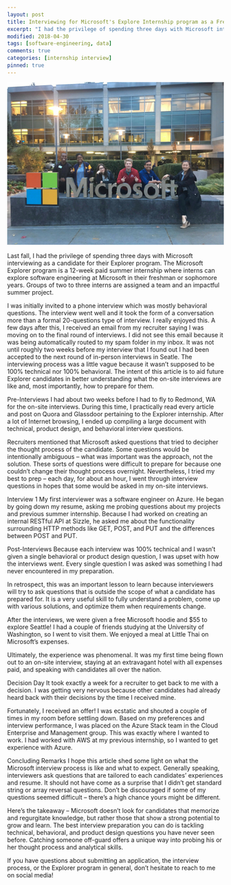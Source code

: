 ```yaml
---
layout: post
title: Interviewing for Microsoft's Explore Internship program as a Freshman
excerpt: "I had the privilege of spending three days with Microsoft interviewing as a candidate for their Explorer program. The Microsoft Explorer program is a 12-week paid summer internship where interns can explore software engineering at Microsoft in their freshman or sophomore years. Groups of two to three interns are assigned a team and an impactful summer project."
modified: 2018-04-30
tags: [software-engineering, data]
comments: true
categories: [internship interview]
pinned: true
---
```

![David Mimno LDA topic modelling](/assets/images/posts/microsoft-picture.jpg)

Last fall, I had the privilege of spending three days with Microsoft interviewing as a candidate for their Explorer program. The Microsoft Explorer program is a 12-week paid summer internship where interns can explore software engineering at Microsoft in their freshman or sophomore years. Groups of two to three interns are assigned a team and an impactful summer project.

I was initially invited to a phone interview which was mostly behavioral questions. The interview went well and it took the form of a conversation more than a formal 20-questions type of interview. I really enjoyed this. A few days after this, I received an email from my recruiter saying I was moving on to the final round of interviews. I did not see this email because it was being automatically routed to my spam folder in my inbox. It was not until roughly two weeks before my interview that I found out I had been accepted to the next round of in-person interviews in Seatle. The interviewing process was a little vague because it wasn’t supposed to be 100% technical nor 100% behavioral. The intent of this article is to aid future Explorer candidates in better understanding what the on-site interviews are like and, most importantly, how to prepare for them.

Pre-Interviews
I had about two weeks before I had to fly to Redmond, WA for the on-site interviews. During this time, I practically read every article and post on Quora and Glassdoor pertaining to the Explorer internship. After a lot of Internet browsing, I ended up compiling a large document with technical, product design, and behavioral interview questions.

Recruiters mentioned that Microsoft asked questions that tried to decipher the thought process of the candidate. Some questions would be intentionally ambiguous – what was important was the approach, not the solution. These sorts of questions were difficult to prepare for because one couldn’t change their thought process overnight. Nevertheless, I tried my best to prep – each day, for about an hour, I went through interview questions in hopes that some would be asked in my on-site interviews.

Interview 1
My first interviewer was a software engineer on Azure. He began by going down my resume, asking me probing questions about my projects and previous summer internship. Because I had worked on creating an internal RESTful API at Sizzle, he asked me about the functionality surrounding HTTP methods like GET, POST, and PUT and the differences between POST and PUT.



Post-Interviews
Because each interview was 100% technical and I wasn’t given a single behavioral or product design question, I was upset with how the interviews went. Every single question I was asked was something I had never encountered in my preparation.

In retrospect, this was an important lesson to learn because interviewers will try to ask questions that is outside the scope of what a candidate has prepared for. It is a very useful skill to fully understand a problem, come up with various solutions, and optimize them when requirements change.

After the interviews, we were given a free Microsoft hoodie and $55 to explore Seattle! I had a couple of friends studying at the University of Washington, so I went to visit them. We enjoyed a meal at Little Thai on Microsoft’s expenses.

Ultimately, the experience was phenomenal. It was my first time being flown out to an on-site interview, staying at an extravagant hotel with all expenses paid, and speaking with candidates all over the nation.

Decision Day
It took exactly a week for a recruiter to get back to me with a decision. I was getting very nervous because other candidates had already heard back with their decisions by the time I received mine.

Fortunately, I received an offer! I was ecstatic and shouted a couple of times in my room before settling down. Based on my preferences and interview performance, I was placed on the Azure Stack team in the Cloud Enterprise and Management group. This was exactly where I wanted to work. I had worked with AWS at my previous internship, so I wanted to get experience with Azure.

Concluding Remarks
I hope this article shed some light on what the Microsoft interview process is like and what to expect. Generally speaking, interviewers ask questions that are tailored to each candidates’ experiences and resume. It should not have come as a surprise that I didn’t get standard string or array reversal questions. Don’t be discouraged if some of my questions seemed difficult – there’s a high chance yours might be different.

Here’s the takeaway – Microsoft doesn’t look for candidates that memorize and regurgitate knowledge, but rather those that show a strong potential to grow and learn. The best interview preparation you can do is tackling technical, behavioral, and product design questions you have never seen before. Catching someone off-guard offers a unique way into probing his or her thought process and analytical skills.

If you have questions about submitting an application, the interview process, or the Explorer program in general, don’t hesitate to reach to me on social media!